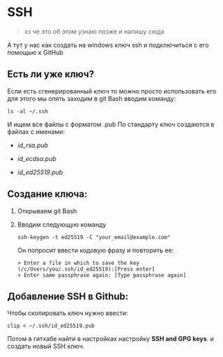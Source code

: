 # SSH

> хз че это об этом узнаю позже и напишу сюда

А тут у нас как создать на windows ключ ssh и подключиться с его помощью к GitHub

## Есть ли уже ключ?

Если есть сгенерированный ключ то можно просто использовать его для этого мы опять заходим в git Bash вводим команду: 

```
ls -al ~/.ssh
```
И ищем все файлы с форматом .pub
По стандарту ключ создаются в файлах с именами: 

- *id_rsa.pub*

- *id_ecdsa.pub*

- *id_ed25519.pub*

    


## Создание ключа:

1. Открываем git Bash

2. Вводим следующую команду

    ```
    ssh-keygen -t ed25519 -C "your_email@example.com"
    ```

    Он попросит ввести кодовую фразу и повторить ее:

    ```
    > Enter a file in which to save the key (/c/Users/you/.ssh/id_ed25519):[Press enter]
    > Enter same passphrase again: [Type passphrase again]
    ```



## Добавление SSH в Github:

Чтобы скопировать ключ нужно ввести:

```
clip < ~/.ssh/id_ed25519.pub
```

Потом в гитхабе найти в настройках настройку  **SSH and GPG keys**.
и создать новый SSH ключ.